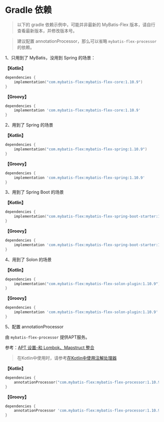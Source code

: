 # Gradle 依赖

> 以下的 gradle 依赖示例中，可能并非最新的 MyBatis-Flex 版本，请自行查看最新版本，并修改版本号。

> 建议配置 annotationProcessor，那么可以省略 `mybatis-flex-processor` 的依赖。

1、只用到了 MyBatis，没用到 Spring 的场景：

**【Kotlin】**

```kotlin
dependencies {
    implementation("com.mybatis-flex:mybatis-flex-core:1.10.9")
}
```

**【Groovy】**

```groovy
dependencies {
    implementation 'com.mybatis-flex:mybatis-flex-core:1.10.9'
}
```

2、用到了 Spring 的场景

**【Kotlin】**

```kotlin
dependencies {
    implementation("com.mybatis-flex:mybatis-flex-spring:1.10.9")
}
```

**【Groovy】**

```groovy
dependencies {
    implementation 'com.mybatis-flex:mybatis-flex-spring:1.10.9'
}
```

3、用到了 Spring Boot 的场景

**【Kotlin】**

```kotlin
dependencies {
    implementation("com.mybatis-flex:mybatis-flex-spring-boot-starter:1.10.9")
}
```

**【Groovy】**

```groovy
dependencies {
    implementation 'com.mybatis-flex:mybatis-flex-spring-boot-starter:1.10.9'
}
```


4、用到了 Solon 的场景

**【Kotlin】**

```kotlin
dependencies {
    implementation("com.mybatis-flex:mybatis-flex-solon-plugin:1.10.9")
}
```

**【Groovy】**

```groovy
dependencies {
    implementation 'com.mybatis-flex:mybatis-flex-solon-plugin:1.10.9'
}
```



5、配置 annotationProcessor

由 `mybatis-flex-processor` 提供APT服务。

参考：[APT 设置-和 Lombok、Mapstruct 整合](../others/apt.md)

> 在Kotlin中使用时，请参考[在Kotlin中使用注解处理器](../others/kapt.md)

**【Kotlin】**

```kotlin
dependencies {
    annotationProcessor("com.mybatis-flex:mybatis-flex-processor:1.10.9")
}
```

**【Groovy】**

```groovy
dependencies {
    annotationProcessor 'com.mybatis-flex:mybatis-flex-processor:1.10.9'
}
```
